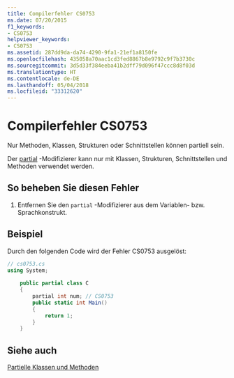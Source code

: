 ```yaml
---
title: Compilerfehler CS0753
ms.date: 07/20/2015
f1_keywords:
- CS0753
helpviewer_keywords:
- CS0753
ms.assetid: 287dd9da-da74-4290-9fa1-21ef1a8150fe
ms.openlocfilehash: 435058a70aac1cd3fed8867b8e9792c9f7b3730c
ms.sourcegitcommit: 3d5d33f384eeba41b2dff79d096f47ccc8d8f03d
ms.translationtype: HT
ms.contentlocale: de-DE
ms.lasthandoff: 05/04/2018
ms.locfileid: "33312620"
---
```

# <a name="compiler-error-cs0753"></a>Compilerfehler CS0753
Nur Methoden, Klassen, Strukturen oder Schnittstellen können partiell sein.  
  
 Der [partial](../../csharp/language-reference/keywords/partial-type.md) -Modifizierer kann nur mit Klassen, Strukturen, Schnittstellen und Methoden verwendet werden.  
  
## <a name="to-correct-this-error"></a>So beheben Sie diesen Fehler  
  
1.  Entfernen Sie den `partial` -Modifizierer aus dem Variablen- bzw. Sprachkonstrukt.  
  
## <a name="example"></a>Beispiel  
 Durch den folgenden Code wird der Fehler CS0753 ausgelöst:  
  
```csharp  
// cs0753.cs  
using System;  
  
    public partial class C  
    {  
        partial int num; // CS0753  
        public static int Main()  
        {  
            return 1;  
        }  
    }  
```  
  
## <a name="see-also"></a>Siehe auch  
 [Partielle Klassen und Methoden](../../csharp/programming-guide/classes-and-structs/partial-classes-and-methods.md)
